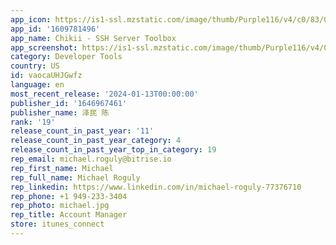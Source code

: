 ```yaml
---
app_icon: https://is1-ssl.mzstatic.com/image/thumb/Purple116/v4/c0/83/0e/c0830e48-d3d5-e31b-d2c4-cbde4f279466/AppIcon-1x_U007emarketing-0-7-0-85-220.png/1024x1024bb.png
app_id: '1609781496'
app_name: Chikii - SSH Server Toolbox
app_screenshot: https://is1-ssl.mzstatic.com/image/thumb/Purple116/v4/06/7f/ea/067feaf9-8245-4582-c4e1-e8b02fd68659/a9882b85-6418-438a-a5fb-d3b2c93bbd11_1242x2688_1@2x.png/1242x2688bb.png
category: Developer Tools
country: US
id: vaocaUHJGwfz
language: en
most_recent_release: '2024-01-13T00:00:00'
publisher_id: '1646967461'
publisher_name: 泽民 陈
rank: '19'
release_count_in_past_year: '11'
release_count_in_past_year_category: 4
release_count_in_past_year_top_in_category: 19
rep_email: michael.roguly@bitrise.io
rep_first_name: Michael
rep_full_name: Michael Roguly
rep_linkedin: https://www.linkedin.com/in/michael-roguly-77376710
rep_phone: +1 949-233-3404
rep_photo: michael.jpg
rep_title: Account Manager
store: itunes_connect
---
```

